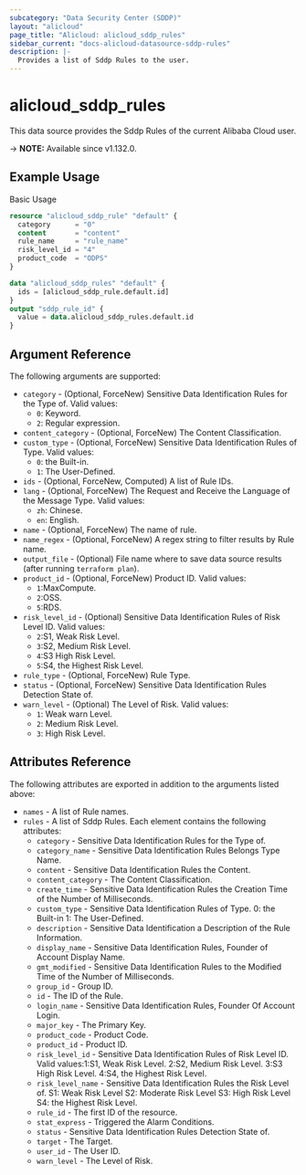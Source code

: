 ```yaml
---
subcategory: "Data Security Center (SDDP)"
layout: "alicloud"
page_title: "Alicloud: alicloud_sddp_rules"
sidebar_current: "docs-alicloud-datasource-sddp-rules"
description: |-
  Provides a list of Sddp Rules to the user.
---
```


# alicloud_sddp_rules

This data source provides the Sddp Rules of the current Alibaba Cloud user.

-> **NOTE:** Available since v1.132.0.

## Example Usage

Basic Usage

```terraform
resource "alicloud_sddp_rule" "default" {
  category      = "0"
  content       = "content"
  rule_name     = "rule_name"
  risk_level_id = "4"
  product_code  = "ODPS"
}

data "alicloud_sddp_rules" "default" {
  ids = [alicloud_sddp_rule.default.id]
}
output "sddp_rule_id" {
  value = data.alicloud_sddp_rules.default.id
}
```

## Argument Reference

The following arguments are supported:

* `category` - (Optional, ForceNew) Sensitive Data Identification Rules for the Type of. Valid values:
  * `0`: Keyword. 
  * `2`: Regular expression.
* `content_category` - (Optional, ForceNew) The Content Classification.
* `custom_type` - (Optional, ForceNew)  Sensitive Data Identification Rules of Type. Valid values: 
  * `0`: the Built-in.
  * `1`: The User-Defined.
* `ids` - (Optional, ForceNew, Computed)  A list of Rule IDs.
* `lang` - (Optional, ForceNew) The Request and Receive the Language of the Message Type. Valid values: 
  * `zh`: Chinese.
  * `en`: English.
* `name` - (Optional, ForceNew) The name of rule.
* `name_regex` - (Optional, ForceNew) A regex string to filter results by Rule name.
* `output_file` - (Optional) File name where to save data source results (after running `terraform plan`).
* `product_id` - (Optional, ForceNew) Product ID. Valid values:
  * `1`:MaxCompute.
  * `2`:OSS.
  * `5`:RDS.
* `risk_level_id` - (Optional) Sensitive Data Identification Rules of Risk Level ID. Valid values:
  * `2`:S1, Weak Risk Level.
  * `3`:S2, Medium Risk Level. 
  * `4`:S3 High Risk Level. 
  * `5`:S4, the Highest Risk Level.
* `rule_type` - (Optional, ForceNew) Rule Type.
* `status` - (Optional, ForceNew) Sensitive Data Identification Rules Detection State of.
* `warn_level` - (Optional) The Level of Risk. Valid values:
  * `1`: Weak warn Level.
  * `2`: Medium Risk Level.
  * `3`: High Risk Level.

## Attributes Reference

The following attributes are exported in addition to the arguments listed above:

* `names` - A list of Rule names.
* `rules` - A list of Sddp Rules. Each element contains the following attributes:
  * `category` - Sensitive Data Identification Rules for the Type of.
  * `category_name` - Sensitive Data Identification Rules Belongs Type Name.
  * `content` - Sensitive Data Identification Rules the Content.
  * `content_category` - The Content Classification.
  * `create_time` - Sensitive Data Identification Rules the Creation Time of the Number of Milliseconds.
  * `custom_type` - Sensitive Data Identification Rules of Type. 0: the Built-in 1: The User-Defined.
  * `description` - Sensitive Data Identification a Description of the Rule Information.
  * `display_name` - Sensitive Data Identification Rules, Founder of Account Display Name.
  * `gmt_modified` - Sensitive Data Identification Rules to the Modified Time of the Number of Milliseconds.
  * `group_id` - Group ID.
  * `id` - The ID of the Rule.
  * `login_name` - Sensitive Data Identification Rules, Founder Of Account Login.
  * `major_key` - The Primary Key.
  * `product_code` - Product Code.
  * `product_id` - Product ID.
  * `risk_level_id` - Sensitive Data Identification Rules of Risk Level ID. Valid values:1:S1, Weak Risk Level. 2:S2, Medium Risk Level. 3:S3 High Risk Level. 4:S4, the Highest Risk Level.
  * `risk_level_name` - Sensitive Data Identification Rules the Risk Level of. S1: Weak Risk Level S2: Moderate Risk Level S3: High Risk Level S4: the Highest Risk Level.
  * `rule_id` - The first ID of the resource.
  * `stat_express` - Triggered the Alarm Conditions.
  * `status` - Sensitive Data Identification Rules Detection State of.
  * `target` - The Target.
  * `user_id` - The User ID.
  * `warn_level` - The Level of Risk.
